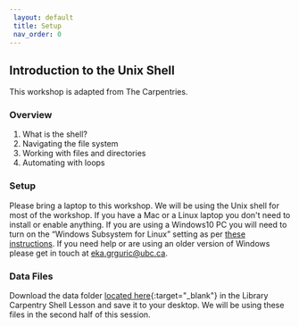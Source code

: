 ```yaml
---
 layout: default
 title: Setup
 nav_order: 0
---
```

## Introduction to the Unix Shell

This workshop is adapted from The Carpentries.

### Overview

1. What is the shell?
2. Navigating the file system
3. Working with files and directories
4. Automating with loops

### Setup

Please bring a laptop to this workshop. We will be using the Unix shell for most of the workshop. If you have a Mac or a Linux laptop you don't need to install or enable anything. If you are using a Windows10 PC you will need to turn on the “Windows Subsystem for Linux” setting as per [these instructions](https://stackoverflow.com/questions/36352627/how-to-enable-bash-in-windows-10-developer-preview/36465000#36465000). If you need help or are using an older version of Windows please get in touch at [eka.grguric@ubc.ca](mailto:eka.grguric@ubc.ca).

### Data Files

Download the data folder [located here](https://librarycarpentry.org/lc-shell/setup.html){:target="_blank"} in the Library Carpentry Shell Lesson and save it to your desktop. We will be using these files in the second half of this session.
